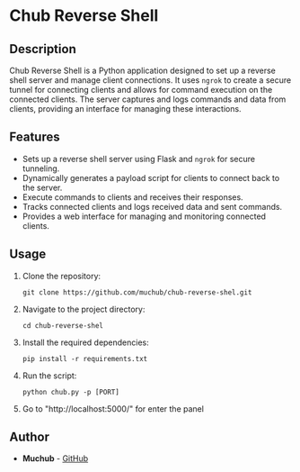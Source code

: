# Chub Reverse Shell

## Description
Chub Reverse Shell is a Python application designed to set up a reverse shell server and manage client connections. It uses `ngrok` to create a secure tunnel for connecting clients 
and allows for command execution on the connected clients. The server captures and logs commands and data from clients, providing an interface for managing these interactions.

## Features
- Sets up a reverse shell server using Flask and `ngrok` for secure tunneling.
- Dynamically generates a payload script for clients to connect back to the server.
- Execute commands to clients and receives their responses.
- Tracks connected clients and logs received data and sent commands.
- Provides a web interface for managing and monitoring connected clients.

## Usage
1. Clone the repository:

    ```
    git clone https://github.com/muchub/chub-reverse-shel.git
    ```

2. Navigate to the project directory:

    ```
    cd chub-reverse-shel
    ```

3. Install the required dependencies:

    ```
    pip install -r requirements.txt
    ```

4. Run the script:

    ```
    python chub.py -p [PORT] 
    ```

5. Go to "http://localhost:5000/" for enter the panel
   
## Author
- **Muchub** - [GitHub](https://github.com/muchub)
